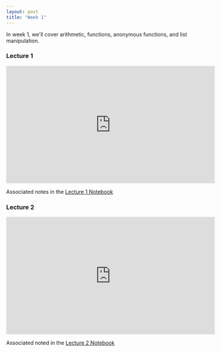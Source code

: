 ```yaml
---
layout: post
title: "Week 1"
---
```


In week 1, we'll cover arithmetic, functions, anonymous functions, and list manipulation.


### Lecture 1

<iframe width="560" height="315" src="https://www.youtube.com/embed/-Gr9ASEw8ak" title="YouTube video player" frameborder="0" allow="accelerometer; autoplay; clipboard-write; encrypted-media; gyroscope; picture-in-picture" allowfullscreen></iframe>


Associated notes in the [Lecture 1 Notebook](/assets/350_lecture_1.nb)

### Lecture 2

<iframe width="560" height="315" src="https://www.youtube.com/embed/5W4FsWLEJrM" title="YouTube video player" frameborder="0" allow="accelerometer; autoplay; clipboard-write; encrypted-media; gyroscope; picture-in-picture" allowfullscreen></iframe>

Associated noted in the [Lecture 2 Notebook](assets/350_lecture_2.nb)
